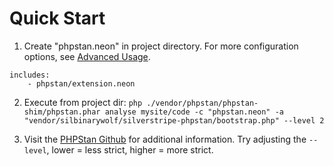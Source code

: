 # Quick Start

1. Create "phpstan.neon" in project directory. For more configuration options, see [Advanced Usage](docs/en/advanced-usage.md).
```
includes:
    - phpstan/extension.neon
```

2. Execute from project dir:
`php ./vendor/phpstan/phpstan-shim/phpstan.phar analyse mysite/code -c "phpstan.neon" -a "vendor/silbinarywolf/silverstripe-phpstan/bootstrap.php" --level 2`

3. Visit the [PHPStan Github](https://github.com/phpstan/phpstan) for additional information. Try adjusting the `--level`, lower = less strict, higher = more strict.
